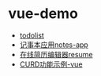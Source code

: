 # vue-demo
- [todolist](https://zhangyoung99.github.io/vue-demo/step2/page.html)
- [记事本应用notes-app](https://zhangyoung99.github.io/vue-demo/notes-app/dist/index.html)
- [在线简历编辑器resume](https://zhangyoung99.github.io/vue-demo/resume/dist/index.html#/)
- [CURD功能示例-vue](https://zhangyoung99.github.io/vue-demo/demo-CRUD/index.html)
